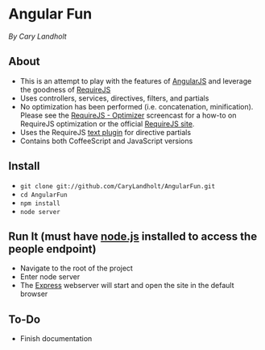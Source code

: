 # Angular Fun
*By Cary Landholt*

## About
* This is an attempt to play with the features of [AngularJS](http://angularjs.org/) and leverage the goodness of [RequireJS](http://requirejs.org/)
* Uses controllers, services, directives, filters, and partials
* No optimization has been performed (i.e. concatenation, minification).  Please see the [RequireJS - Optimizer](http://www.youtube.com/watch?v=m6VNhqKDM4E) screencast for a how-to on RequireJS optimization or the official [RequireJS site](http://requirejs.org/docs/optimization.html).
* Uses the RequireJS [text plugin](http://requirejs.org/docs/api.html#text) for directive partials
* Contains both CoffeeScript and JavaScript versions

## Install
* `git clone git://github.com/CaryLandholt/AngularFun.git`
* `cd AngularFun`
* `npm install`
* `node server`

## Run It (must have [node.js](http://nodejs.org/) installed to access the people endpoint)
* Navigate to the root of the project
* Enter node server
* The [Express](http://expressjs.com/) webserver will start and open the site in the default browser

## To-Do  

* Finish documentation